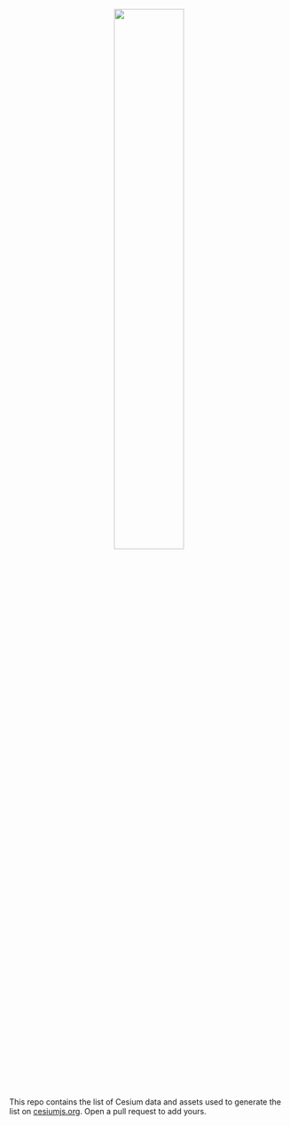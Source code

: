 <p align="center">
<a href="http://cesiumjs.org/">
<img src="https://github.com/AnalyticalGraphicsInc/cesium/wiki/logos/Cesium_Logo_Color.jpg" width="50%" />
</a>
</p>

This repo contains the list of Cesium data and assets used to generate the list on [cesiumjs.org](http://cesiumjs.org/data-and-assets).  Open a pull request to add yours.
